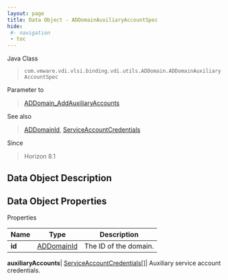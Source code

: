```yaml
---
layout: page
title: Data Object - ADDomainAuxiliaryAccountSpec
hide:
 #- navigation
 - toc
---
```






Java Class  
> `com.vmware.vdi.vlsi.binding.vdi.utils.ADDomain.ADDomainAuxiliaryAccountSpec`

Parameter to  
> [ADDomain_AddAuxiliaryAccounts](vdi.utils.ADDomain.md#addAuxiliaryAccounts)

See also  
> [ADDomainId](vdi.entity.ADDomainId.md), [ServiceAccountCredentials](vdi.utils.ADDomain.ServiceAccountCredentials.md)

Since  
> Horizon 8.1


## Data Object Description 

## Data Object Properties

Properties

Name |  Type |  Description   
---|---|---  
**id**| [ADDomainId](vdi.entity.ADDomainId.md)|  The ID of the domain.   
  
**auxiliaryAccounts**| [ServiceAccountCredentials[]](vdi.utils.ADDomain.ServiceAccountCredentials.md)|  Auxiliary service account credentials.   
  
  
  
   
  
  
